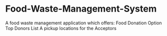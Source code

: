 # Food-Waste-Management-System

A food waste management application which offers: 
  Food Donation Option
  Top Donors List
  A pickup locations for the Acceptors
  

